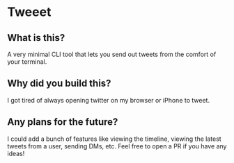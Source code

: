 # Tweeet

## What is this?

A very minimal CLI tool that lets you send out tweets from the comfort of your terminal.

## Why did you build this?

I got tired of always opening twitter on my browser or iPhone to tweet.

## Any plans for the future?

I could add a bunch of features like viewing the timeline, viewing the latest tweets from a user, sending DMs, etc. Feel free to open a PR if you have any ideas!